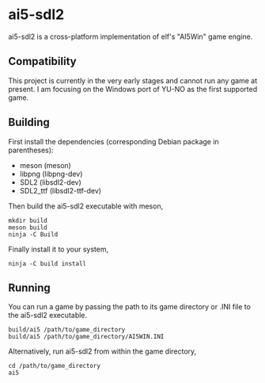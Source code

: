 ai5-sdl2
========

ai5-sdl2 is a cross-platform implementation of elf's "AI5Win" game engine.

Compatibility
-------------

This project is currently in the very early stages and cannot run any game at
present. I am focusing on the Windows port of YU-NO as the first supported
game.

Building
--------

First install the dependencies (corresponding Debian package in parentheses):

* meson (meson)
* libpng (libpng-dev)
* SDL2 (libsdl2-dev)
* SDL2\_ttf (libsdl2-ttf-dev)

Then build the ai5-sdl2 executable with meson,

    mkdir build
    meson build
    ninja -C Build

Finally install it to your system,

    ninja -C build install

Running
-------

You can run a game by passing the path to its game directory or .INI file to
the ai5-sdl2 executable.

    build/ai5 /path/to/game_directory
    build/ai5 /path/to/game_directory/AI5WIN.INI

Alternatively, run ai5-sdl2 from within the game directory,

    cd /path/to/game_directory
    ai5
